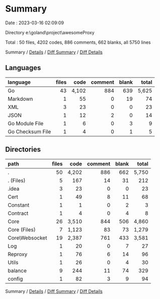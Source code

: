 # Summary

Date : 2023-03-16 02:09:09

Directory e:\\goland\\project\\awesomeProxy

Total : 50 files,  4202 codes, 886 comments, 662 blanks, all 5750 lines

Summary / [Details](details.md) / [Diff Summary](diff.md) / [Diff Details](diff-details.md)

## Languages
| language | files | code | comment | blank | total |
| :--- | ---: | ---: | ---: | ---: | ---: |
| Go | 43 | 4,102 | 884 | 639 | 5,625 |
| Markdown | 1 | 55 | 0 | 19 | 74 |
| XML | 3 | 23 | 0 | 0 | 23 |
| JSON | 1 | 12 | 2 | 0 | 14 |
| Go Module File | 1 | 6 | 0 | 3 | 9 |
| Go Checksum File | 1 | 4 | 0 | 1 | 5 |

## Directories
| path | files | code | comment | blank | total |
| :--- | ---: | ---: | ---: | ---: | ---: |
| . | 50 | 4,202 | 886 | 662 | 5,750 |
| . (Files) | 5 | 167 | 14 | 31 | 212 |
| .idea | 3 | 23 | 0 | 0 | 23 |
| Cert | 1 | 49 | 8 | 11 | 68 |
| Constant | 1 | 1 | 0 | 2 | 3 |
| Contract | 1 | 4 | 0 | 4 | 8 |
| Core | 26 | 3,510 | 844 | 506 | 4,860 |
| Core (Files) | 7 | 1,123 | 83 | 73 | 1,279 |
| Core\\Websocket | 19 | 2,387 | 761 | 433 | 3,581 |
| Log | 1 | 20 | 0 | 7 | 27 |
| Reproxy | 1 | 76 | 6 | 14 | 96 |
| Utils | 1 | 26 | 0 | 4 | 30 |
| balance | 9 | 244 | 11 | 74 | 329 |
| config | 1 | 82 | 3 | 9 | 94 |

Summary / [Details](details.md) / [Diff Summary](diff.md) / [Diff Details](diff-details.md)